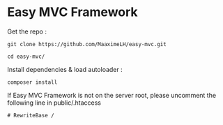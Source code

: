 # Easy MVC Framework

Get the repo :
```
git clone https://github.com/MaaximeLH/easy-mvc.git
```

```
cd easy-mvc/
```

Install dependencies & load autoloader :

```
composer install
```

If Easy MVC Framework is not on the server root, please uncomment the following line in public/.htaccess
```
# RewriteBase /
```
